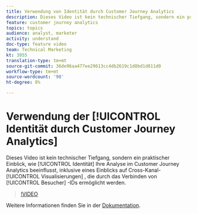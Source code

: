 ```yaml
---
title: Verwendung von Identität durch Customer Journey Analytics
description: Dieses Video ist kein technischer Tiefgang, sondern ein praktischer Einblick, wie die Identität Ihre Analyse im Customer Journey Analytics beeinflusst, inklusive eines Einblicks auf Visualisierungen, die durch das Verbinden von Besucher-IDs ermöglicht werden.
feature: customer journey analytics
topics: topics
audience: analyst, marketer
activity: understand
doc-type: feature video
team: Technical Marketing
kt: 3955
translation-type: tm+mt
source-git-commit: 36de96aa477ee29613cc4db2619c1d8bd1d811d0
workflow-type: tm+mt
source-wordcount: '98'
ht-degree: 8%

---
```



# Verwendung der [!UICONTROL Identität durch Customer Journey Analytics]

Dieses Video ist kein technischer Tiefgang, sondern ein praktischer Einblick, wie [!UICONTROL Identität] Ihre Analyse im Customer Journey Analytics beeinflusst, inklusive eines Einblicks auf Cross-Kanal- [!UICONTROL Visualisierungen] , die durch das Verbinden von [!UICONTROL Besucher] -IDs ermöglicht werden.

>[!VIDEO](https://video.tv.adobe.com/v/30750/?quality=12&enable10seconds=on&speedcontrol=on)

Weitere Informationen finden Sie in der [Dokumentation](https://docs.adobe.com/content/help/de-DE/analytics-platform/using/cja-landing.html).
